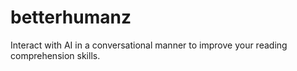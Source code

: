 # betterhumanz
Interact with AI in a conversational manner to improve your reading comprehension skills.
